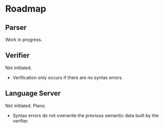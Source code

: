 # Roadmap

## Parser

Work in progress.

## Verifier

Not initiated.

* Verification only occurs if there are no syntax errors.

## Language Server

Not initiated. Plans:

* Syntax errors do not overwrite the previous semantic data built by the verifier.